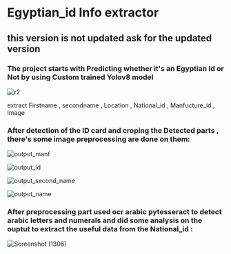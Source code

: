 <h1>Egyptian_id Info extractor</h1>

<h2> this version is not updated ask for the updated version</h2>

<h3>The project starts with Predicting whether it's an Egyptian Id or Not  by using Custom trained Yolov8 model</h3>

![r2](https://github.com/yassinmohamed111/egyptian-id-project/assets/108435195/e763238c-8d66-44c9-9a56-605d27632116)

<p>extract Firstname  , secondname , Location , National_id , Manfucture_id , Image </p>

<h3>After detection of the ID card and croping the Detected parts , there's some image preprocessing are done on them:</h3>

![output_manf](https://github.com/yassinmohamed111/egyptian-id-project/assets/108435195/6573a57c-89ac-4d25-b987-e30b6b635c22)

![output_id](https://github.com/yassinmohamed111/egyptian-id-project/assets/108435195/f5cb91f1-b420-4b9e-a23e-0d8be4c336c4)

![output_second_name](https://github.com/yassinmohamed111/egyptian-id-project/assets/108435195/61a37849-f077-4d8c-ab45-772cb1b47b86)

![output_name](https://github.com/yassinmohamed111/egyptian-id-project/assets/108435195/743737d5-c5b8-4b0b-83d1-adb6832657d2)

<h3>After preprocessing part used ocr arabic pytesseract to detect arabic letters and numerals and did some analysis on the ouptut to extract the useful data from the National_id  :</h3>

![Screenshot (1306)](https://github.com/yassinmohamed111/egyptian-id-project/assets/108435195/f64fbb08-c01a-4ad4-9b6c-da6b05bc1810)
